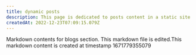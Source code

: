 ```yaml
---
title: dynamic posts
description: This page is dedicated to posts content in a static site
createdAt: 2022-12-23T07:09:15.079Z
---
```

Markdown contents for blogs section.
This markdown file is edited.This markdown content is created at timestamp 1671779355079